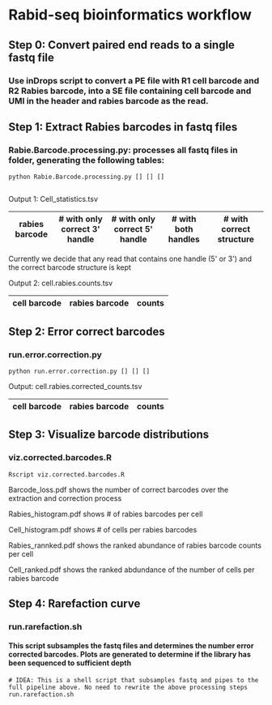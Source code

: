 # Rabid-seq bioinformatics workflow

## Step 0: Convert paired end reads to a single fastq file
### Use inDrops script to convert a PE file with R1 cell barcode and R2 Rabies barcode, into a SE file containing cell barcode and UMI in the header and rabies barcode as the read.


## Step 1: Extract Rabies barcodes in fastq files
### **Rabie.Barcode.processing.py**: processes all fastq files in folder, generating the following tables: 
```
python Rabie.Barcode.processing.py [] [] []


```

Output 1: Cell_statistics.tsv

rabies barcode  | # with only correct 3' handle | # with only correct 5' handle | # with both handles | # with correct structure
--------------- | ------------------------------| ------------------------------| --------------------| --------------

Currently we decide that any read that contains one handle (5' or 3') and the correct barcode structure is kept

Output 2: cell.rabies.counts.tsv

cell barcode  | rabies barcode  | counts
------------- | ----------------| -----

## Step 2: Error correct barcodes
### **run.error.correction.py**

```
python run.error.correction.py [] [] []

```

Output: cell.rabies.corrected_counts.tsv

cell barcode  | rabies barcode  | counts
------------- | ----------------| -----

## Step 3: Visualize barcode distributions
### **viz.corrected.barcodes.R**

```
Rscript viz.corrected.barcodes.R 

```

Barcode_loss.pdf shows the number of correct barcodes over the extraction and correction process

Rabies_histogram.pdf shows # of rabies barcodes per cell

Cell_histogram.pdf shows # of cells per rabies barcodes

Rabies_rannked.pdf shows the ranked abundance of rabies barcode counts per cell

Cell_ranked.pdf shows the ranked abdundance of the number of cells per rabies barcode

## Step 4: Rarefaction curve
### **run.rarefaction.sh**
#### This script subsamples the fastq files and determines the number error corrected barcodes. Plots are generated to determine if the library has been sequenced to sufficient depth

```
# IDEA: This is a shell script that subsamples fastq and pipes to the full pipeline above. No need to rewrite the above processing steps
run.rarefaction.sh

```



